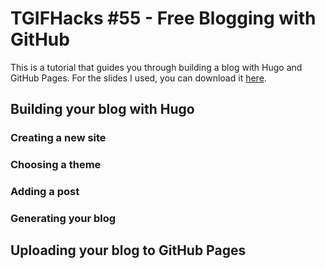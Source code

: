# TGIFHacks #55 - Free Blogging with GitHub

This is a tutorial that guides you through building a blog with Hugo and GitHub Pages. For the slides I used, you can download it [here](https://github.com/ntuoss/Workshops/raw/master/TGIFHacks%20%2355%20-%20Free%20Blogging%20with%20GitHub/slides.pdf).

## Building your blog with Hugo

### Creating a new site

### Choosing a theme

### Adding a post

### Generating your blog

## Uploading your blog to GitHub Pages

